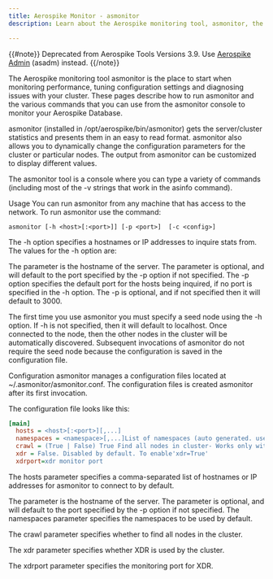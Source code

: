 ```yaml
---
title: Aerospike Monitor - asmonitor
description: Learn about the Aerospike monitoring tool, asmonitor, the place to start when monitoring performance, tuning configuration settings and diagnosing issues with your cluster.

---
```


{{#note}}
Deprecated from Aerospike Tools Versions 3.9. Use [Aerospike Admin](/docs/tools/asadm) (asadm) instead.
{{/note}}

The  Aerospike monitoring tool asmonitor is the place to start when monitoring performance, tuning configuration settings and diagnosing issues with your cluster. These pages describe how to run asmonitor and the various commands that you can use from the asmonitor console to monitor your Aerospike Database.

asmonitor (installed in /opt/aerospike/bin/asmonitor) gets the server/cluster statistics and presents them in an easy to read format.  asmonitor also allows you to dynamically change the configuration parameters for the cluster or particular nodes. The output from asmonitor can be customized to display different values.

The asmonitor tool is a console where you can type a variety of commands (including most of the -v strings that work in the asinfo command).

Usage
You can run asmonitor from any machine that has access to the network. To run asmonitor use the command:

```
asmonitor [-h <host>[:<port>]] [-p <port>]  [-c <config>]
```

The -h option specifies a hostnames or IP addresses to inquire stats from. The values for the -h option are: 

The <host> parameter is the hostname of the server. 
The <port> parameter is optional, and will default to the port specified by the -p option if not specified.
The -p option specifies the default port for the hosts being inquired, if no port is specified in the -h option. The -p is optional, and if not specified then it will default to 3000.

The first time you use asmonitor you must specify a seed node using the -h option. If -h is not specified, then it will default to localhost. Once connected to the node, then the other nodes in the cluster will be automatically discovered.  Subsequent invocations of asmonitor do not require the seed node because the configuration is saved in the configuration file.

Configuration
asmonitor manages a configuration files located at ~/.asmonitor/asmonitor.conf. The configuration files is created asmonitor after its first invocation.  

The configuration file looks like this:

```ini
[main]
  hosts = <host>[:<port>][,...]
  namespaces = <namespace>[,...]List of namespaces (auto generated. user should not edit)
  crawl = (True | False) True Find all nodes in cluster- Works only with internal IPs
  xdr = False. Disabled by default. To enable'xdr=True'
  xdrport=xdr monitor port
```

The hosts parameter specifies a comma-separated list of hostnames or IP addresses for asmonitor to connect to by default.

The <host> parameter is the hostname of the server. 
The <port> parameter is optional, and will default to the port specified by the -p option if not specified.
The namespaces parameter specifies the namespaces to be used by default.

The crawl parameter specifies whether to find all nodes in the cluster.

The xdr parameter specifies whether XDR is used by the cluster.

The xdrport parameter specifies the monitoring port for XDR. 





